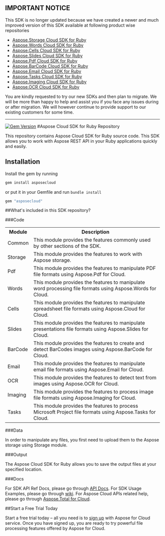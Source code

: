 ## IMPORTANT NOTICE
This SDK is no longer updated because we have created a newer and much improved version of this SDK available at following product wise repositories
* [Aspose.Storage Cloud SDK for Ruby](https://goo.gl/aE7YSn)
* [Aspose.Words Cloud SDK for Ruby](https://goo.gl/8td5OF)
* [Aspose.Cells Cloud SDK for Ruby](https://goo.gl/2k98jR)
* [Aspose.Slides Cloud SDK for Ruby](https://goo.gl/9BC56C)
* [Aspose.Pdf Cloud SDK for Ruby](https://goo.gl/epUKlH)
* [Aspose.BarCode Cloud SDK for Ruby](https://goo.gl/PJfT5V)
* [Aspose.Email Cloud SDK for Ruby](https://goo.gl/OfgMbY)
* [Aspose.Tasks Cloud SDK for Ruby](https://goo.gl/OfgMbY)
* [Aspose.Imaging Cloud SDK for Ruby](https://goo.gl/fh2Fjn)
* [Aspose.OCR Cloud SDK for Ruby](https://goo.gl/5DvePC)

You are kindly requested to try our new SDKs and then plan to migrate. We will be more than happy to help and assist you if you face any issues during or after migration. We will however continue to provide support to our existing customers for some time.

---

[![Gem Version](https://badge.fury.io/rb/asposecloud.svg)](http://badge.fury.io/rb/asposecloud)
#Aspose Cloud SDK for Ruby Repository

This repository contains Aspose Cloud SDK for Ruby source code. This SDK allows you to work with Aspose REST API in your Ruby applications quickly and easily. 

## Installation

Install the gem by running

```ruby
gem install asposecloud
```

or put it in your Gemfile and run `bundle install`

```ruby
gem "asposecloud"
```

##What's included in this SDK repository?

###Code

<table>
<tr>
<th>Module</th>
<th>Description</th>
</tr>

<tr>
<td>Common</td>
<td>This module provides the features commonly used by other sections of the SDK.</td>
</tr>

<tr>
<td>Storage</td>
<td>This module provides the features to work with Aspose storage.</td>
</tr>

<tr>
<td>Pdf</td>
<td>This module provides the features to manipulate PDF file formats using Aspose.Pdf for Cloud.</td>
</tr>

<tr>
<td>Words</td>
<td>This module provides the features to manipulate word processing file formats using Aspose.Words for Cloud.</td>
</tr>

<tr>
<td>Cells</td>
<td>This module provides the features to manipulate spreadsheet file formats using Aspose.Cloud for Cloud.</td>
</tr>

<tr>
<td>Slides</td>
<td>This module provides the features to manipulate presentations file formats using Aspose.Slides for Cloud.</td>
</tr>

<tr>
<td>BarCode</td>
<td>This module provides the features to create and detect BarCodes images using Aspose.BarCode for Cloud.</td>
</tr>

<tr>
<td>Email</td>
<td>This module provides the features to manipulate email file formats using Aspose.Email for Cloud.</td>
</tr>

<tr>
<td>OCR</td>
<td>This module provides the features to detect text from images using Aspose.OCR for Cloud.</td>
</tr>

<tr>
<td>Imaging</td>
<td>This module provides the features to process image file formats using Aspose.Imaging for Cloud.</td>
</tr>

<tr>
<td>Tasks</td>
<td>This module provides the features to process Microsoft Project file formats using Aspose.Tasks for Cloud.</td>
</tr>

</table>



###Data

In order to manipulate any files, you first need to upload them to the Aspose storage using Storage module.

###Output

The Aspose Cloud SDK for Ruby allows you to save the output files at your specified location.


###Docs

For SDK API Ref Docs, please go through [API Docs](http://asposeforcloud.github.io/ruby-sdk-docs/).
For SDK Usage Examples, please go through [wiki](https://github.com/asposeforcloud/Aspose_Cloud_SDK_For_Ruby/wiki).
For Aspose Cloud APIs related help, please go through [Aspose.Total for Cloud](http://www.aspose.com/cloud/total-api.aspx).

##Start a Free Trial Today

Start a free trial today – all you need is to [sign up](https://cloud.aspose.com/SignUp) with Aspose for Cloud service. Once you have signed up, you are ready to try powerful file processing features offered by Aspose for Cloud.
